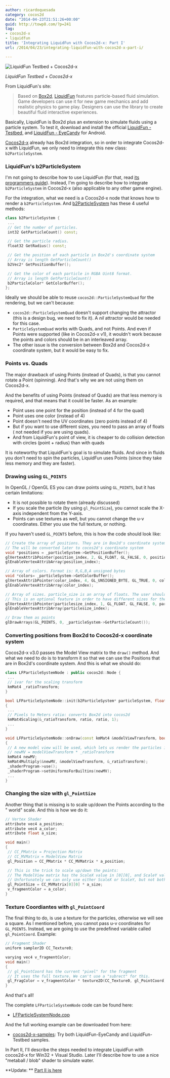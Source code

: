```yaml
---
author: ricardoquesada
category: cocos2d
date: "2014-04-23T21:51:26+00:00"
guid: http://towp8.com/?p=241
tag:
- cocos2d-x
- liquidfun
title: 'Integrating LiquidFun with Cocos2d-x: Part I'
url: /2014/04/23/integrating-liquidfun-with-cocos2d-x-part-i/

---
```


![LiquidFun Testbed + Cocos2d-x](https://camo.githubusercontent.com/024bc94a0b655472808a1073611f72bff59f3f50/68747470733a2f2f6c68332e676f6f676c6575736572636f6e74656e742e636f6d2f2d64705a666f5a3776472d512f553153304746486d6879492f41414141414141413735492f574b6e764e7334597069382f733430302f494d475f303031322e6a7067)

*LiquidFun Testbed + Cocos2d-x*

From LiquidFun's site:

> Based
> on [Box2d](https://github.com/cocos2d/cocos2d-x-samples/blob/v3/box2d.org), [LiquidFun](http://google.github.io/liquidfun/)
> features particle-based fluid simulation. Game developers can use it for new
> game mechanics and add realistic physics to game play. Designers can use the
> library to create beautiful fluid interactive experiences.

Basically, LiquidFun is Box2d plus an extension to simulate fluids using a
particle system. To test it, download and install the
official [LiquidFun - Testbed,](https://play.google.com/store/apps/details?id=com.wolff.liquidfun.testbed2)
and [LiquidFun - EyeCandy](https://play.google.com/store/apps/details?id=com.wolff.EyeCandy)
for Android.

[Cocos2d-x](http://cocos2d-x.org) already has Box2d integration, so in order to
integrate Cocos2d-x with LiquidFun, we only need to integrate this new class:
`b2ParticleSystem`.

### LiquidFun's b2ParticleSystem

I'm not going to describe how to use LiquidFun (for that,
read [its programmers guide](http://google.github.io/liquidfun/Programmers-Guide/html/index.html)).
Instead, I'm going to describe how to integrate `b2ParticleSystem` in
Cocos2d-x (also applicable to any other game engine).

For the integration, what we need is a Cocos2d-x node that knows how to render a
`b2ParticleSystem`.
And [b2ParticleSystem](https://github.com/google/liquidfun/blob/v1.0.0/liquidfun/Box2D/Box2D/Particle/b2ParticleSystem.h#L189)
has these 4 useful methods:

```cpp
class b2ParticleSystem {
 ...
 // Get the number of particles.
 int32 GetParticleCount() const;

 // Get the particle radius.
 float32 GetRadius() const;

 // Get the position of each particle in Box2d's coordinate system
 // Array is length GetParticleCount()
 b2Vec2* GetPositionBuffer();

 // Get the color of each particle in RGBA Uint8 format.
 // Array is length GetParticleCount()
 b2ParticleColor* GetColorBuffer();
};
```

Ideally we should be able to reuse `cocos2d::ParticleSystemQuad` for the
rendering, but we can't because:

- `cocos2d::ParticleSystemQuad` doesn't support changing the attractor (this is
  a design bug, we need to fix it). A _nil_ attractor would be needed for this
  case.
- `ParticleSystemQuad` works with Quads, and not Points. And even if Points were
  supported (like in Cocos2d-x v1), it wouldn't work because the points and
  colors should be in an interleaved array.
- The other issue is the conversion between Box2d and Cocos2d-x coordinate
  system, but it would be easy to fix.

### Points vs. Quads

The major drawback of using Points (instead of Quads), is that you cannot rotate
a Point (spinning). And that's why we are not using them on Cocos2d-x.

And the benefits of using Points (instead of Quads) are that less memory is
required, and that means that it could be faster. As an example:

- Point uses one point for the position (instead of 4 for the quad)
- Point uses one color (instead of 4)
- Point doesn't need the UV coordinates (zero points instead of 4)
- But if you want to use different sizes, you need to pass an array of floats (
  not needed if you are using quads).
- And from LiquidFun's point of view, it is cheaper to do collision detection
  with circles (point + radius) than with quads

It is noteworthy that LiquidFun's goal is to simulate fluids. And since in
fluids you don't need to spin the particles, LiquidFun uses Points (since they
take less memory and they are faster).

### Drawing using `GL_POINTS`

In OpenGL / OpenGL ES you can draw points using `GL_POINTS`, but it has certain
limitations:

- It is not possible to rotate them (already discussed)
- If you scale the particle (by using `gl_PointSize`), you cannot scale the
  X-axis independent from the Y-axis.
- Points can use textures as well, but you cannot change the u-v coordinates.
  Either you use the full texture, or nothing.

If you haven't used `GL_POINTS` before, this is how the code should look like:

```cpp
// Create the array of positions. They are in Box2d's coordinate system
// The will be converted later to cocos2d's coordinate system
void *positions = _particleSystem->GetPositionBuffer();
glVertexAttribPointer(position_index, 2, GL_FLOAT, GL_FALSE, 0, positions);
glEnableVertexAttribArray(position_index);

// Array of colors. Format is: R,G,B,A unsigned bytes
void *colors= _particleSystem->GetColorBuffer();
glVertexAttribPointer(color_index, 4, GL_UNSIGNED_BYTE, GL_TRUE, 0, colors);
glEnableVertexAttribArray(color_index);

// Array of sizes. particle_size is an array of floats. The user should create it.
// This is an optional feature in order to have different sizes for the particles.
glVertexAttribPointer(particlesize_index, 1, GL_FLOAT, GL_FALSE, 0, particle_size);
glEnableVertexAttribArray(particlesize_index);

// Draw them as points
glDrawArrays(GL_POINTS, 0, _particleSystem->GetParticleCount());
```

### Converting positions from Box2d to Cocos2d-x coordinate system

Cocos2d-x v3.0 passes the Model View matrix to the `draw()` method. And what we
need to do is to transform it so that we can use the Positions that are in
Box2d's coordinate system. And this is what we should do:

```cpp
class LFParticleSystemNode : public cocos2d::Node {
 ...
 // ivar for the scaling transform
 kmMat4 _ratioTransform;
}

bool LFParticleSystemNode::init(b2ParticleSystem* particleSystem, float ratio)
{
 ...
 // Pixels to Meters ratio: converts Box2d into cocos2d
 kmMat4Scaling(&_ratioTransform, ratio, ratio, 1);
 ...
}

void LFParticleSystemNode::onDraw(const kmMat4 &modelViewTransform, bool transformUpdated)
{
 // A new model view will be used, which lets us render the particles in cocos2d coordinate system
 // newMV = modelViewTransform * _ratioTransform
 kmMat4 newMV;
 kmMat4Multiply(&newMV, &modelViewTransform, &_ratioTransform);
 _shaderProgram->use();
 _shaderProgram->setUniformsForBuiltins(newMV);
 ...
}
```

### Changing the size with `gl_PointSize`

Another thing that is missing is to scale up/down the Points according to the "
world" scale. And this is how we do it:

```cpp
// Vertex Shader
attribute vec4 a_position;
attribute vec4 a_color;
attribute float a_size;

void main()
{
 // CC_PMatrix = Projection Matrix
 // CC_MVMatrix = ModelView Matrix
 gl_Position = CC_PMatrix * CC_MVMatrix * a_position;

 // This is the trick to scale up/down the points:
 // The ModelView matrix has the ScaleX value in [0][0], and ScaleY value in [1][1]
 // Unfortunately we can only use either ScaleX or ScaleY, but not both.
 gl_PointSize = CC_MVMatrix[0][0] * a_size;
 v_fragmentColor = a_color;
}
```

### Texture Coordiantes with `gl_PointCoord`

The final thing to do, is use a texture for the particles, otherwise we will see
a square. As I mentioned before, you cannot pass u-v coordinates for
`GL_POINTS`. Instead, we are going to use the predefined variable called
`gl_PointCoord`. Example:

```cpp
// Fragment Shader
uniform sampler2D CC_Texture0;

varying vec4 v_fragmentColor;
void main()
{
 // gl_PointCoord has the current "pixel" for the fragment
 // It uses the full texture. We can't use a "subrect" for this.
 gl_FragColor = v_fragmentColor * texture2D(CC_Texture0, gl_PointCoord);
}
```

And that's all!

The complete `LFParticleSystemNode` code can be found here:

- [LFParticleSystemNode.cpp](https://github.com/cocos2d/cocos2d-x-samples/blob/v3/samples/LiquidFun-EyeCandy/Classes/LFParticleSystemNode.cpp)

And the full working example can be downloaded from here:

- [cocos2d-x-samples](https://github.com/cocos2d/cocos2d-x-samples): Try both
  LiquidFun-EyeCandy and LiquidFun-Testbed samples.

In Part II, I'll describe the steps needed to integrate LiquidFun with cocos2d-x
for Win32 + Visual Studio. Later I'll describe how to use a nice "metaball /
blob" shader to simulate water.

**Update:
** [Part II is here](/2014/07/30/integrating-liquidfun-with-cocos2d-x-part-ii/)
